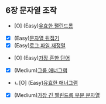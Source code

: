 ## 6장 문자열 조작
- [O] (Easy)[유효한 팰린드롬](https://leetcode.com/problems/valid-palindrome/)
- [X] (Easy)[문자열 뒤집기](https://leetcode.com/problems/reverse-string/)
- [X] (Easy)[로그 파일 재정렬](https://leetcode.com/problems/reorder-data-in-log-files/)
- [O] (Easy)[가장 흔한 단어](https://leetcode.com/problems/most-common-word/)
- [X] (Medium)[그룹 애너그램](https://leetcode.com/problems/group-anagrams/)
- ㄴ[O] (Easy)[유효한 애너그램](https://leetcode.com/problems/valid-anagram/)
- [X] (Medium)[가장 긴 팰린드롬 부분 문자열](https://leetcode.com/problems/longest-palindromic-substring/)
